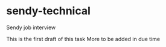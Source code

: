 # sendy-technical
Sendy job interview

This is the first draft of this task
More to be added in due time
